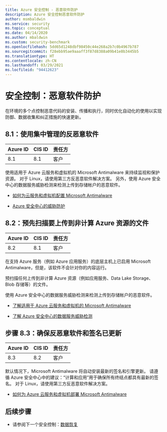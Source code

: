 ```yaml
---
title: Azure 安全控制 - 恶意软件防护
description: Azure 安全控制恶意软件防护
author: msmbaldwin
ms.service: security
ms.topic: conceptual
ms.date: 04/14/2020
ms.author: mbaldwin
ms.custom: security-benchmark
ms.openlocfilehash: 5dd65d1248dbf98450c44e268a2b7c0b4967b787
ms.sourcegitcommit: f28ebb95ae9aaaff3f87d8388a09b41e0b3445b5
ms.translationtype: HT
ms.contentlocale: zh-CN
ms.lasthandoff: 03/29/2021
ms.locfileid: "94412623"
---
```

# <a name="security-control-malware-defense"></a>安全控制：恶意软件防护

在环境的多个点控制恶意代码的安装、传播和执行，同时优化自动化的使用以实现防御、数据收集和纠正措施的快速更新。

## <a name="81-use-centrally-managed-anti-malware-software"></a>8.1：使用集中管理的反恶意软件

| Azure ID | CIS ID | 责任方 |
|--|--|--|
| 8.1 | 8.1 | 客户 |

使用适用于 Azure 云服务和虚拟机的 Microsoft Antimalware 来持续监视和保护资源。 对于 Linux，请使用第三方反恶意软件解决方案。  另外，使用 Azure 安全中心的数据服务威胁检测来检测上传到存储帐户的恶意软件。

- [如何为云服务和虚拟机配置 Microsoft Antimalware](../fundamentals/antimalware.md)

- [Azure 安全中心的威胁防护](../../security-center/azure-defender.md)

## <a name="82-pre-scan-files-to-be-uploaded-to-non-compute-azure-resources"></a>8.2：预先扫描要上传到非计算 Azure 资源的文件

| Azure ID | CIS ID | 责任方 |
|--|--|--|
| 8.2 | 8.1 | 客户 |

在支持 Azure 服务（例如 Azure 应用服务）的底层主机上已启用 Microsoft Antimalware，但是，该软件不会针对你的内容运行。

预扫描任何上传到非计算 Azure 资源（例如应用服务、Data Lake Storage、Blob 存储等）的文件。

使用 Azure 安全中心的数据服务威胁检测来检测上传到存储帐户的恶意软件。

- [了解适用于 Azure 云服务和虚拟机的 Microsoft Antimalware](../fundamentals/antimalware.md)

- [了解 Azure 安全中心的数据服务威胁检测](../../security-center/azure-defender.md)

## <a name="83-ensure-anti-malware-software-and-signatures-are-updated"></a>步骤 8.3：确保反恶意软件和签名已更新

| Azure ID | CIS ID | 责任方 |
|--|--|--|
| 8.3 | 8.2 | 客户 |

默认情况下，Microsoft Antimalware 将自动安装最新的签名和引擎更新。 请遵循 Azure 安全中心中的建议：“计算和应用”用于确保所有终结点都具有最新的签名。 对于 Linux，请使用第三方反恶意软件解决方案。

- [如何为 Azure 云服务和虚拟机部署 Microsoft Antimalware](../fundamentals/antimalware.md)


## <a name="next-steps"></a>后续步骤

- 请参阅下一个安全控制：[数据恢复](security-control-data-recovery.md)